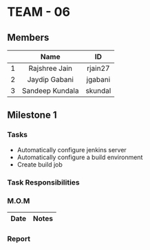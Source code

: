 # TEAM - 06
## Members
| | Name | ID |
| :---: | :---: | :---: |
|1| Rajshree Jain | rjain27 |
|2| Jaydip Gabani| jgabani |
|3| Sandeep Kundala | skundal |

## Milestone 1
### Tasks
- Automatically configure jenkins server
- Automatically configure a build environment
- Create build job
### Task Responsibilities

### M.O.M
| Date | Notes |
| :---: | :---: |

### Report

